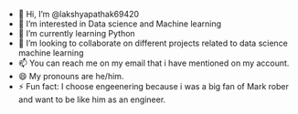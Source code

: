 - 👋 Hi, I’m @lakshyapathak69420
- 👀 I’m interested in Data science and Machine learning 
- 🌱 I’m currently learning Python
- 💞️ I’m looking to collaborate on different projects related to data science machine learning
- 📫 You can reach me on my email that i have mentioned on my account.
- 😄 My pronouns are he/him.
- ⚡ Fun fact: I choose engeenering because i was a big fan of Mark rober and want to be like him as an engineer.


